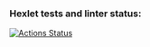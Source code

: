 ### Hexlet tests and linter status:
[![Actions Status](https://github.com/mskarinad/backend-project-46/actions/workflows/hexlet-check.yml/badge.svg)](https://github.com/mskarinad/backend-project-46/actions)